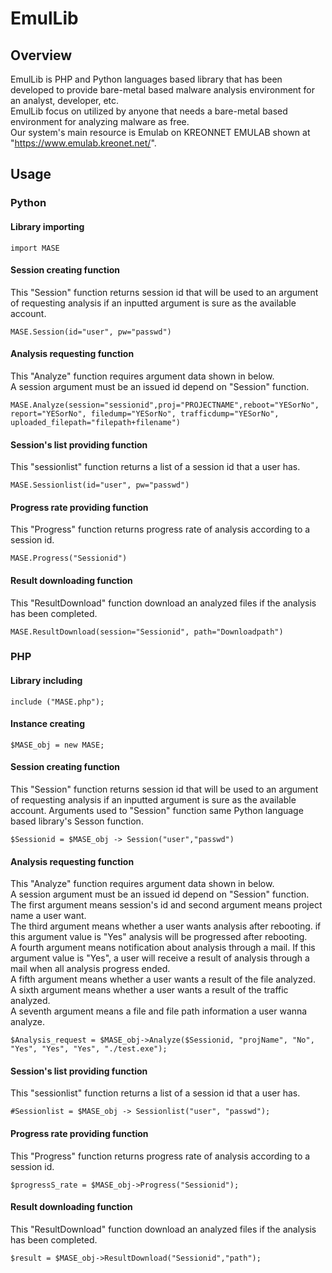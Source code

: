 # EmulLib

## Overview 
EmulLib is PHP and Python languages based library that has been developed to provide bare-metal based malware analysis environment for an analyst, developer, etc.  
EmulLib focus on utilized by anyone that needs a bare-metal based environment for analyzing malware as free.  
Our system's main resource is Emulab on KREONNET EMULAB shown at "https://www.emulab.kreonet.net/".  

## Usage
### Python 
#### Library importing 
	import MASE 
	
#### Session creating function 
This "Session" function returns session id that will be used to an argument of requesting analysis if an inputted argument is sure as the available account.  

	MASE.Session(id="user", pw="passwd")
	
#### Analysis requesting function  
This "Analyze" function requires argument data shown in below.  
A session argument must be an issued id depend on "Session" function.  
	
	MASE.Analyze(session="sessionid",proj="PROJECTNAME",reboot="YESorNo", report="YESorNo", filedump="YESorNo", trafficdump="YESorNo", uploaded_filepath="filepath+filename") 

#### Session's list providing function 
This "sessionlist" function returns a list of a session id that a user has.  

	MASE.Sessionlist(id="user", pw="passwd") 
	
#### Progress rate providing function
This "Progress" function returns progress rate of analysis according to a session id.  

	MASE.Progress("Sessionid") 
	
#### Result downloading function
This "ResultDownload" function download an analyzed files if the analysis has been completed.  

	MASE.ResultDownload(session="Sessionid", path="Downloadpath") 
	
### PHP
#### Library including  
	include ("MASE.php"); 
	
#### Instance creating  
	$MASE_obj = new MASE; 
	
#### Session creating function 
This "Session" function returns session id that will be used to an argument of requesting analysis if an inputted argument is sure as the available account.
Arguments used to "Session" function same Python language based library's Sesson function. 

	$Sessionid = $MASE_obj -> Session("user","passwd") 
	
#### Analysis requesting function  
This "Analyze" function requires argument data shown in below.  
A session argument must be an issued id depend on "Session" function.  
The first argument means session's id and second argument means project name a user want.  
The third argument means whether a user wants analysis after rebooting. if this argument value is "Yes" analysis will be progressed after rebooting.  
A fourth argument means notification about analysis through a mail. If this argument value is "Yes", a user will receive a result of analysis through a mail when all analysis progress ended.  
A fifth argument means whether a user wants a result of the file analyzed.  
A sixth argument means whether a user wants a result of the traffic analyzed.  
A seventh argument means a file and file path information a user wanna analyze.  
	
	$Analysis_request = $MASE_obj->Analyze($Sessionid, "projName", "No", "Yes", "Yes", "Yes", "./test.exe"); 

#### Session's list providing function 
This "sessionlist" function returns a list of a session id that a user has.  

	#Sessionlist = $MASE_obj -> Sessionlist("user", "passwd"); 
	
#### Progress rate providing function
This "Progress" function returns progress rate of analysis according to a session id.  

	$progressS_rate = $MASE_obj->Progress("Sessionid"); 
	
#### Result downloading function
This "ResultDownload" function download an analyzed files if the analysis has been completed.  

	$result = $MASE_obj->ResultDownload("Sessionid","path"); 
